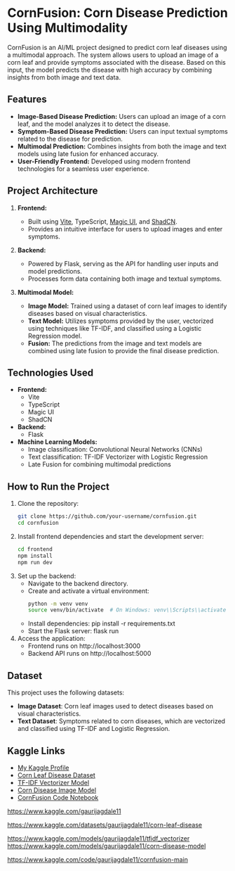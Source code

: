 # CornFusion: Corn Disease Prediction Using Multimodality

CornFusion is an AI/ML project designed to predict corn leaf diseases using a multimodal approach. The system allows users to upload an image of a corn leaf and provide symptoms associated with the disease. Based on this input, the model predicts the disease with high accuracy by combining insights from both image and text data.

## Features
- **Image-Based Disease Prediction:** Users can upload an image of a corn leaf, and the model analyzes it to detect the disease.
- **Symptom-Based Disease Prediction:** Users can input textual symptoms related to the disease for prediction.
- **Multimodal Prediction:** Combines insights from both the image and text models using late fusion for enhanced accuracy.
- **User-Friendly Frontend:** Developed using modern frontend technologies for a seamless user experience.

## Project Architecture
1. **Frontend:**
   - Built using [Vite](https://vitejs.dev/), TypeScript, [Magic UI](https://magic.design/), and [ShadCN](https://shadcn.dev/).
   - Provides an intuitive interface for users to upload images and enter symptoms.

2. **Backend:**
   - Powered by Flask, serving as the API for handling user inputs and model predictions.
   - Processes form data containing both image and textual symptoms.

3. **Multimodal Model:**
   - **Image Model:** Trained using a dataset of corn leaf images to identify diseases based on visual characteristics.
   - **Text Model:** Utilizes symptoms provided by the user, vectorized using techniques like TF-IDF, and classified using a Logistic Regression model.
   - **Fusion:** The predictions from the image and text models are combined using late fusion to provide the final disease prediction.

## Technologies Used
- **Frontend:**
  - Vite
  - TypeScript
  - Magic UI
  - ShadCN
- **Backend:**
  - Flask
- **Machine Learning Models:**
  - Image classification: Convolutional Neural Networks (CNNs)
  - Text classification: TF-IDF Vectorizer with Logistic Regression
  - Late Fusion for combining multimodal predictions

## How to Run the Project
1. Clone the repository:
   ```bash
   git clone https://github.com/your-username/cornfusion.git
   cd cornfusion
2. Install frontend dependencies and start the development server:
    ```bash
    cd frontend
    npm install
    npm run dev
3. Set up the backend:
   - Navigate to the backend directory.
   - Create and activate a virtual environment:
     ```bash
     python -m venv venv
     source venv/bin/activate  # On Windows: venv\\Scripts\\activate
    - Install dependencies:
      pip install -r requirements.txt
    - Start the Flask server:
      flask run
4. Access the application:
   - Frontend runs on http://localhost:3000
   - Backend API runs on http://localhost:5000

## Dataset

This project uses the following datasets:

- **Image Dataset**: Corn leaf images used to detect diseases based on visual characteristics.
- **Text Dataset**: Symptoms related to corn diseases, which are vectorized and classified using TF-IDF and Logistic Regression.

## Kaggle Links

- [My Kaggle Profile](https://www.kaggle.com/gaurijagdale11)  
- [Corn Leaf Disease Dataset](https://www.kaggle.com/datasets/gaurijagdale11/corn-leaf-disease)  
- [TF-IDF Vectorizer Model](https://www.kaggle.com/models/gaurijagdale11/tfidf_vectorizer)  
- [Corn Disease Image Model](https://www.kaggle.com/models/gaurijagdale11/corn-disease-model)  
- [CornFusion Code Notebook](https://www.kaggle.com/code/gaurijagdale11/cornfusion-main)  


   






https://www.kaggle.com/gaurijagdale11

https://www.kaggle.com/datasets/gaurijagdale11/corn-leaf-disease



https://www.kaggle.com/models/gaurijagdale11/tfidf_vectorizer 
https://www.kaggle.com/models/gaurijagdale11/corn-disease-model

https://www.kaggle.com/code/gaurijagdale11/cornfusion-main
